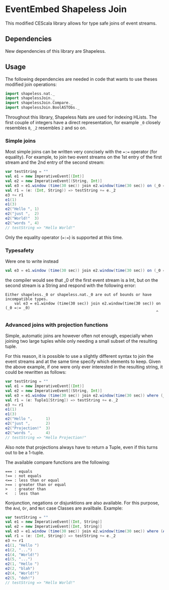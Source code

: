EventEmbed Shapeless Join
=========================

This modified CEScala library allows for type safe joins of event streams.

## Dependencies
New dependencies of this library are Shapeless.

## Usage
The following dependencies are needed in code that wants to use theses modified join operations:

```scala
import shapeless.nat._
import shapelessJoin._
import shapelessJoin.Compare._
import shapelessJoin.BoolASTObs._
```

Throughout this library, Shapeless Nats are used for indexing HLists.
The first couple of integers have a direct representation, for example
`_0` closely resembles `0`, `_2` resembles `2` and so on.


### Simple joins
Most simple joins can be written very concisely with the `=:=` operator (for equality).
For example, to join two event streams on the 1st entry of the first stream and the
2nd entry of the second stream:
```scala
var testString = ""
val e1 = new ImperativeEvent[(Int)]
val e2 = new ImperativeEvent[(String, Int)]
val e3 = e1.window (time(30 sec)) join e2.window(time(30 sec)) on (_0 =:= _1)
val r1 = (e: (Int, String)) => testString += e._2
e3 += r1
e1(1)
e1(3)
e2("Hello ", 1)
e2("just ",  2)
e2("World!"  3)
e2("words ", 4)
// testString => "Hello World!"
```

Only the equality operator (`=:=`) is supported at this time.

### Typesafety
Were one to write instead
```scala
val e3 = e1.window (time(30 sec)) join e2.window(time(30 sec)) on (_0 =:= _0)
```
the compiler would see that _0 of the first event stream is a Int,
but on the second stream is a String and respond with the following error:
```
Either shapeless._0 or shapeless.nat._0 are out of bounds or have incompatible types.
    val e3 = e1.window (time(30 sec)) join e2.window(time(30 sec)) on (_0 =:= _0)
                                                                   ^
```

### Advanced joins with projection functions
Simple, automatic joins are however often not enough, especially when
joining two large tuples while only needing a small subset of the resulting
tuple.

For this reason, it is possible to use a slightly different syntax to join the
event streams and at the same time specify which elements to keep.
Given the above example, if one were only ever interested in the resulting string,
it could be rewritten as follows:
```scala
var testString = ""
val e1 = new ImperativeEvent[(Int)]
val e2 = new ImperativeEvent[(String, Int)]
val e3 = e1.window (time(30 sec)) join e2.window(time(30 sec)) where (_0 === _1, (x, y) => { Tuple1(y._1) })
val r1 = (e: Tuple1[String]) => testString += e._2
e3 += r1
e1(1)
e1(3)
e2("Hello ",      1)
e2("just ",       2)
e2("Projection!"  3)
e2("words ",      4)
// testString => "Hello Projection!"
```

Also note that projections always have to return a Tuple, even if this turns out to be a 1-tuple.

The available compare functions are the following:
```
=== : equals
!== : not equals
<== : less than or equal
>== : greater than or equal
>   : greater than
<   : less than
```

Konjunction, negations or disjunktions are also available.
For this purpose, the `And`, `Or`, and `Not` case Classes are availbale. Example:

```scala
var testString = ""
val e1 = new ImperativeEvent[(Int, String)]
val e2 = new ImperativeEvent[(Int, String)]
val e3 = e1.window (time(30 sec)) join e2.window(time(30 sec)) where (And(_0 === _0, _1 === _1), (x, y) => { (y._1, y._2) })
val r1 = (e: (Int, String)) => testString += e._2
e3 += r1
e1(1, "Hello ")
e1(2, "...")
e1(4, "World!")
e1(5, "...")
e2(1, "Hello ")
e2(2, "blah")
e2(4, "World!")
e2(5, "doh!")
// testString => "Hello World!"
```